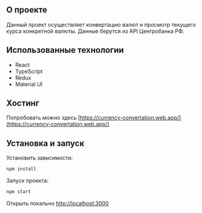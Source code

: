 ## О проекте

Данный проект осуществляет конвертацию валют и просмотр текущего курса конкретной валюты. Данные берутся из API Центробанка РФ.

## Использованные технологии
- React
- TypeScript
- Redux
- Material UI
## Хостинг
Попробовать можно здесь [https://currency-convertation.web.app/](https://currency-convertation.web.app/)

## Установка и запуск

Установить зависимости:
```bash
npm install
```
Запуск проекта:
```bash
npm start
```
Открыть локально [http://localhost:3000](http://localhost:3000)

